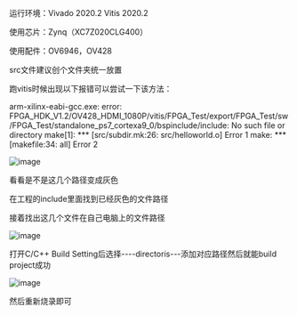 运行环境：Vivado 2020.2
          Vitis 2020.2

使用芯片：Zynq（XC7Z020CLG400）

使用配件：OV6946，OV428


src文件建议创个文件夹统一放置



跑vitis时候出现以下报错可以尝试一下该方法：
 
arm-xilinx-eabi-gcc.exe: error: FPGA_HDK_V1.2/OV428_HDMI_1080P/vitis/FPGA_Test/export/FPGA_Test/sw/FPGA_Test/standalone_ps7_cortexa9_0/bspinclude/include: No such file or directory
 make[1]: *** [src/subdir.mk:26: src/helloworld.o] Error 1
 make: *** [makefile:34: all] Error 2

![image](https://github.com/user-attachments/assets/7c92056d-9da6-4ec7-bc44-a4ad627f1a4d)

看看是不是这几个路径变成灰色

在工程的include里面找到已经灰色的文件路径

接着找出这几个文件在自己电脑上的文件路径

![image](https://github.com/user-attachments/assets/372e0e4b-6bc7-4526-9fee-a2e879c83799)

打开C/C++ Build Setting后选择----directoris---添加对应路径然后就能build project成功

![image](https://github.com/user-attachments/assets/2ac3315a-9893-45a7-b3da-ac085dd47c76)


然后重新烧录即可
